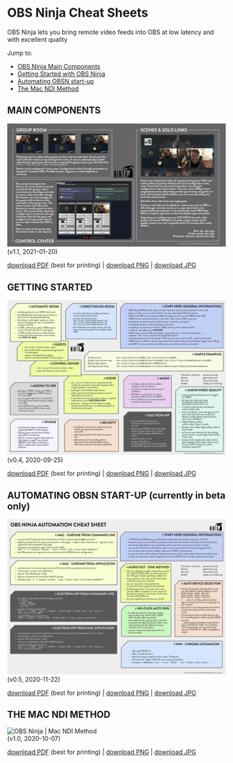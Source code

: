 # OBS Ninja Cheat Sheets
OBS Ninja lets you bring remote video feeds into OBS at low latency and with excellent quality

  Jump to:

* [OBS Ninja Main Components](#maincomponents)
* [Getting Started with OBS Ninja](#gettingstarted)
* [Automating OBSN start-up](#automation)
* [The Mac NDI Method](#macndimethod)

<a name="maincomponents"></a>

## MAIN COMPONENTS

![OBS Ninja | main components](maincomponents/OBSN_main_components.jpg)   
(v1.1, 2021-01-20)

[download PDF](maincomponents/OBSN_main_components.pdf) (best for printing) |
[download PNG](maincomponents/OBSN_main_components.png) |
[download JPG](maincomponents/OBSN_main_components.jpg)


<a name="gettingstarted"></a>

## GETTING STARTED

![OBS Ninja | cheat-sheet](cheatsheet/OBSN_cheat-sheet.jpg)   
(v0.4, 2020-09-25)

[download PDF](cheatsheet/OBSN_cheat-sheet.pdf) (best for printing) |
[download PNG](cheatsheet/OBSN_cheat-sheet.png) |
[download JPG](cheatsheet/OBSN_cheat-sheet.jpg)


<a name="automation"></a>

## AUTOMATING OBSN START-UP (currently in beta only)

![OBS Ninja | automating start-up](automation/OBSN_automation_cheat-sheet.jpg)   
(v0.5, 2020-11-22)

[download PDF](automation/OBSN_automation_cheat-sheet.pdf) (best for printing) |
[download PNG](automation/OBSN_automation_cheat-sheet.png) |
[download JPG](automation/OBSN_automation_cheat-sheet.jpg)


<a name="macndimethod"></a>

## THE MAC NDI METHOD

![OBS Ninja | Mac NDI Method](macndimethod/OBSN2OBS_Mac-NDI-Method.jpg)   
(v1.0, 2020-10-07)

[download PDF](macndimethod/OBSN2OBS_Mac-NDI-Method.pdf) (best for printing) |
[download PNG](macndimethod/OBSN2OBS_Mac-NDI-Method.png) |
[download JPG](macndimethod/OBSN2OBS_Mac-NDI-Method.jpg)

